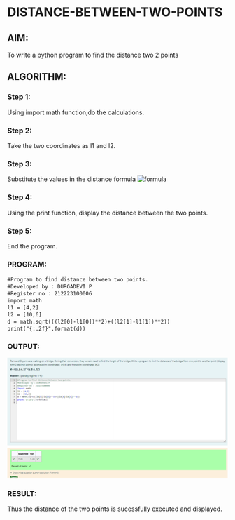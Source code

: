# DISTANCE-BETWEEN-TWO-POINTS

## AIM:
To write a python program to find the distance two 2 points
## ALGORITHM:
### Step 1: 
Using import math function,do the calculations.
### Step 2: 
Take the two coordinates as l1 and l2.
### Step 3: 
Substitute the values in the distance formula  ![formula](/formula.JPG)
### Step 4: 
Using the print function, display the distance between the two points.
### Step 5: 
End the program.
### PROGRAM:
```
#Program to find distance between two points.
#Developed by : DURGADEVI P
#Register no : 212223100006
import math 
l1 = [4,2]
l2 = [10,6]
d = math.sqrt(((l2[0]-l1[0])**2)+((l2[1]-l1[1])**2))
print("{:.2f}".format(d))
```
### OUTPUT:
![output](/Screenshot%202024-04-09%20120745.png)



### RESULT:
Thus the distance of the two points is sucessfully executed and displayed.
